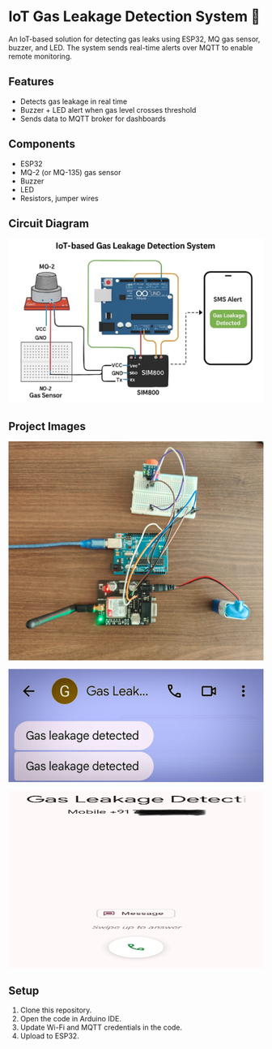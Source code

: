 # IoT Gas Leakage Detection System 🚨

An IoT-based solution for detecting gas leaks using ESP32, MQ gas sensor, buzzer, and LED. 
The system sends real-time alerts over MQTT to enable remote monitoring.

## Features
- Detects gas leakage in real time
- Buzzer + LED alert when gas level crosses threshold
- Sends data to MQTT broker for dashboards

## Components
- ESP32
- MQ-2 (or MQ-135) gas sensor
- Buzzer
- LED
- Resistors, jumper wires

## Circuit Diagram

<p align="center">
  <img src="circuit.jpg" alt="Circuit Diagram" width="700"/>
</p>


## Project Images

<p align="center">
  <img src="project1.jpg" alt="Actual Assembeld" width="700"/>
</p>

<p align="center">
  <img src="project2.jpg" alt="Output Alert - 1" width="700"/>
</p>

<p align="center">
  <img src="project3.jpg" alt="Output Alert - 2" height = "350" width="700"/>
</p>



## Setup
1. Clone this repository.
2. Open the code in Arduino IDE.
3. Update Wi-Fi and MQTT credentials in the code.
4. Upload to ESP32.

